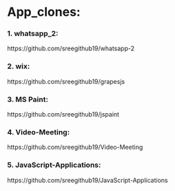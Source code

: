 <h1>App_clones:</h1>
<h3>1. whatsapp_2:</h3>  https://github.com/sreegithub19/whatsapp-2 <br>
<h3>2. wix:</h3> https://github.com/sreegithub19/grapesjs
<h3>3. MS Paint:</h3> https://github.com/sreegithub19/jspaint
<h3>4. Video-Meeting:</h3> https://github.com/sreegithub19/Video-Meeting
<h3>5. JavaScript-Applications:</h3> https://github.com/sreegithub19/JavaScript-Applications
